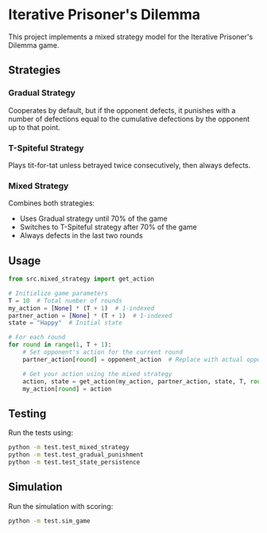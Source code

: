# Iterative Prisoner's Dilemma

This project implements a mixed strategy model for the Iterative Prisoner's Dilemma game.

## Strategies

### Gradual Strategy
Cooperates by default, but if the opponent defects, it punishes with a number of defections equal to the cumulative defections by the opponent up to that point.

### T-Spiteful Strategy
Plays tit-for-tat unless betrayed twice consecutively, then always defects.

### Mixed Strategy
Combines both strategies:
- Uses Gradual strategy until 70% of the game
- Switches to T-Spiteful strategy after 70% of the game
- Always defects in the last two rounds

## Usage

```python
from src.mixed_strategy import get_action

# Initialize game parameters
T = 10  # Total number of rounds
my_action = [None] * (T + 1)  # 1-indexed
partner_action = [None] * (T + 1)  # 1-indexed
state = "Happy"  # Initial state

# For each round
for round in range(1, T + 1):
    # Set opponent's action for the current round
    partner_action[round] = opponent_action  # Replace with actual opponent action

    # Get your action using the mixed strategy
    action, state = get_action(my_action, partner_action, state, T, round)
    my_action[round] = action
```

## Testing

Run the tests using:

```bash
python -m test.test_mixed_strategy
python -m test.test_gradual_punishment
python -m test.test_state_persistence
```

## Simulation

Run the simulation with scoring:

```bash
python -m test.sim_game
```
